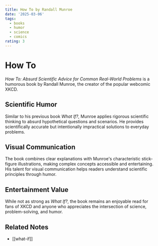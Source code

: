 ```yaml
---
title: How To by Randall Munroe
date: '2025-03-06'
tags:
  - books
  - humor
  - science
  - comics
rating: 3
---
```


# How To

*How To: Absurd Scientific Advice for Common Real-World Problems* is a humorous book by Randall Munroe, the creator of the popular webcomic XKCD.

## Scientific Humor

Similar to his previous book *What If?*, Munroe applies rigorous scientific thinking to absurd hypothetical questions and scenarios. He provides scientifically accurate but intentionally impractical solutions to everyday problems.

## Visual Communication

The book combines clear explanations with Munroe's characteristic stick-figure illustrations, making complex concepts accessible and entertaining. His talent for visual communication helps readers understand scientific principles through humor.

## Entertainment Value

While not as strong as *What If?*, the book remains an enjoyable read for fans of XKCD and anyone who appreciates the intersection of science, problem-solving, and humor.

## Related Notes

- [[what-if]]
